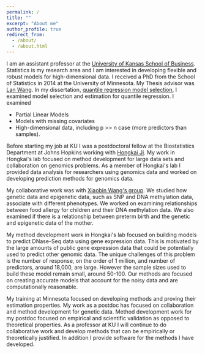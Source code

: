 ```yaml
---
permalink: /
title: ""
excerpt: "About me"
author_profile: true
redirect_from: 
  - /about/
  - /about.html
---
```


I am an assistant professor at the <a href="https://business.ku.edu/">University of Kansas School of Business</a>. Statistics is my research area and I am interested in developing flexible and robust models for high-dimensional data. I received a PhD from the School of Statistics in 2014 at the University of Minnesota. My Thesis advisor was <a href="http://users.stat.umn.edu/~wangx346/">Lan Wang</a>.  In my dissertation, <a href="https://conservancy.umn.edu/handle/11299/163910">quantile regression model selection</a>, I examined model selection and estimation for quantile regression. I examined
* Partial Linear Models
* Models with missing covariates
* High-dimensional data, including p >> n case (more predictors than samples).  

Before starting my job at KU I was a postdoctoral fellow at the Biostatistics Department at Johns Hopkins working with <a href="https://jilab.org/">Hongkai Ji</a>. My work in Hongkai's lab focused on method development for large data sets and collaboration on genomics problems. As a member of Hongkai's lab I provided data analysis for researchers using genomics data and worked on developing prediction methods for genomics data. 

My collaborative work was with <a href="https://publichealth.jhu.edu/faculty/2518/xiaobin-wang">Xiaobin Wang's group</a>. We studied how genetic data and epigenetic data, such as SNP and  DNA methylation data, associate with different phenotypes. We worked on examining relationships between food allergy for children and their DNA methylation data. We also examined if there is a relationship between preterm birth and the genetic and epigenetic data of the mother. 

My method development work in Hongkai's lab focused on building models to predict DNase-Seq data using gene expression data. This is motivated by the large amounts of public gene expression data that could be potentially used to predict other genomic data. The unique challenges of this problem is the number of response, on the order of 1 million, and number of predictors, around 18,000, are large. However the sample sizes used to build these model remain small, around 50-100. Our methods are focused on creating accurate models that account for the noisy data and are computationally reasonable.     

My training at Minnesota focused on developing methods and proving their estimation properties. My work as a postdoc has focused on collaboration and method development for genetic data. Method development work for my postdoc focused on empirical and scientific validation as opposed to theoretical properties. As a professor at KU I will continue to do collaborative work and develop methods that can be empirically or theoretically justified. In addition I provide software for the methods I have developed. 
